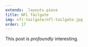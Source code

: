 ```yaml
---
extends: _layouts.piece
title: NFL Tailgate
img: nfl-tailgate/nfl-tailgate.jpg
order: 17
---
```


This post is *profoundly* interesting.
